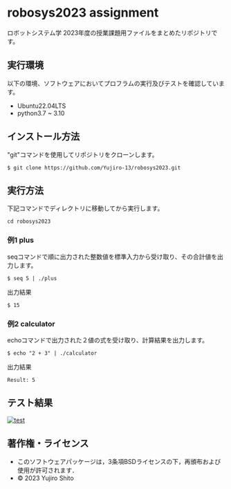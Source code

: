 # robosys2023 assignment

ロボットシステム学 2023年度の授業課題用ファイルをまとめたリポジトリです。

## 実行環境
以下の環境、ソフトウェアにおいてプロフラムの実行及びテストを確認しています。
- Ubuntu22.04LTS
 - python3.7 ~ 3.10

## インストール方法
"git"コマンドを使用してリポジトリをクローンします。
```
$ git clone https://github.com/Yujiro-13/robosys2023.git
```

## 実行方法
下記コマンドでディレクトリに移動してから実行します。
```
cd robosys2023
```
### 例1 plus
seqコマンドで順に出力された整数値を標準入力から受け取り、その合計値を出力します。
```
$ seq 5 | ./plus
```
出力結果
```
$ 15
```
### 例2 calculator
echoコマンドで出力された２値の式を受け取り、計算結果を出力します。
```
$ echo "2 + 3" | ./calculator
```
出力結果
```
Result: 5
```

## テスト結果
[![test](https://github.com/Yujiro-13/robosys2023/actions/workflows/test.yml/badge.svg)](https://github.com/Yujiro-13/robosys2023/actions/workflows/test.yml)


## 著作権・ライセンス
* このソフトウェアパッケージは，3条項BSDライセンスの下，再頒布および使用が許可されます．
* © 2023 Yujiro Shito
